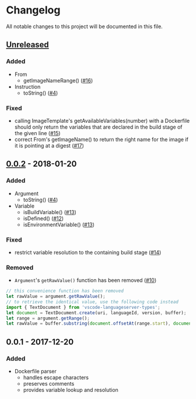 # Changelog
All notable changes to this project will be documented in this file.

## [Unreleased]
### Added
- From
  - getImageNameRange() ([#16](https://github.com/rcjsuen/dockerfile-ast/issues/16))
- Instruction
  - toString() ([#4](https://github.com/rcjsuen/dockerfile-ast/issues/4))

### Fixed
- calling ImageTemplate's getAvailableVariables(number) with a Dockerfile should only return the variables that are declared in the build stage of the given line ([#15](https://github.com/rcjsuen/dockerfile-ast/issues/15))
- correct From's getImageName() to return the right name for the image if it is pointing at a digest ([#17](https://github.com/rcjsuen/dockerfile-ast/issues/17))

## [0.0.2] - 2018-01-20
### Added
- Argument
  - toString() ([#4](https://github.com/rcjsuen/dockerfile-ast/issues/4))
- Variable
  - isBuildVariable() ([#13](https://github.com/rcjsuen/dockerfile-ast/issues/13))
  - isDefined() ([#12](https://github.com/rcjsuen/dockerfile-ast/issues/12))
  - isEnvironmentVariable() ([#13](https://github.com/rcjsuen/dockerfile-ast/issues/13))

### Fixed
- restrict variable resolution to the containing build stage ([#14](https://github.com/rcjsuen/dockerfile-ast/issues/14))

### Removed
- `Argument`'s `getRawValue()` function has been removed ([#10](https://github.com/rcjsuen/dockerfile-ast/issues/10))
```TypeScript
// this convenience function has been removed
let rawValue = argument.getRawValue();
// to retrieve the identical value, use the following code instead
import { TextDocument } from 'vscode-languageserver-types';
let document = TextDocument.create(uri, languageId, version, buffer);
let range = argument.getRange();
let rawValue = buffer.substring(document.offsetAt(range.start), document.offsetAt(range.end));
```

## 0.0.1 - 2017-12-20
### Added
- Dockerfile parser
  - handles escape characters
  - preserves comments
  - provides variable lookup and resolution

[Unreleased]: https://github.com/rcjsuen/dockerfile-ast/compare/v0.0.2...HEAD
[0.0.2]: https://github.com/rcjsuen/dockerfile-ast/compare/v0.0.1...v0.0.2
